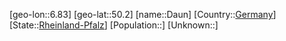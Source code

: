 ﻿---
location: [50.2,6.83]
type: City
tags:
- geo/City


SpocWebEntityId: 29725
isDeleted: false
confidential: public

---
[geo-lon::6.83]
[geo-lat::50.2]
[name::Daun]
[Country::[Germany](geo/Continent/Europe/Germany.md)]
[State::[Rheinland-Pfalz](geo/Continent/Europe/Germany/Rheinland-Pfalz.md)]
[Population::]
[Unknown::]

